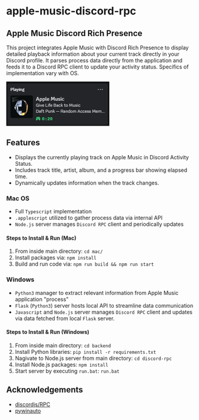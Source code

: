 # apple-music-discord-rpc

## Apple Music Discord Rich Presence

This project integrates Apple Music with Discord Rich Presence to display detailed playback information about your current track directly in your Discord profile. It parses process data directly from the application and feeds it to a Discord RPC client to update your activity status. Specifics of implementation vary with OS.

![Example Image](images/discord_activity_status.png)

## Features

- Displays the currently playing track on Apple Music in Discord Activity Status.
- Includes track title, artist, album, and a progress bar showing elapsed time.
- Dynamically updates information when the track changes.

### Mac OS

- Full `Typescript` implementation
- `.applescript` utilized to gather process data via internal API
- `Node.js` server manages `Discord RPC` client and periodically updates

#### Steps to Install & Run (Mac)

1. From inside main directory: `cd mac/`
2. Install packages via: `npm install`
3. Build and run code via: `npm run build && npm run start`

### Windows

- `Python3` manager to extract relevant information from Apple Music application "process"
- `Flask` (`Python3`) server hosts local API to streamline data communication
- `Javascript` and `Node.js` server manages `Discord RPC` client and updates via data fetched from local `Flask` server.

#### Steps to Install & Run (Windows)

1. From inside main directory: `cd backend`
2. Install Python libraries: `pip install -r requirements.txt`
3. Nagivate to Node.js server from main directory: `cd discord-rpc`
4. Install Node.js packages: `npm install`
5. Start server by executing `run.bat`: `run.bat`

## Acknowledgements

- [discordjs/RPC](https://github.com/discordjs/RPC)
- [pywinauto](https://github.com/pywinauto/pywinauto)
